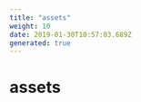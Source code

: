 ```yaml
---
title: "assets"
weight: 10
date: 2019-01-30T10:57:03.689Z
generated: true
---
```

<!-- This file was generated from the Vendure TypeScript source. Do not modify. Instead, re-run "generate-docs" -->


# assets